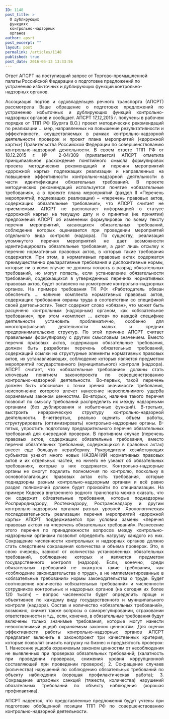 ```yaml
---
ID: 1148
post_title: >
  О дублирующих
  функциях
  контрольно-надзорных
  органов
author: apsrt
post_excerpt: ""
layout: post
permalink: /articles/1148
published: true
post_date: 2016-04-13 13:33:56
---
```

Ответ АПСРТ на поступивший запрос от Торгово-промышленной палаты Российской Федерации о подготовке предложений по устранению избыточных и дублирующих функций контрольно-надзорных органов. <p style="text-align: justify;">
  Ассоциация портов и судовладельцев речного транспорта (АПСРТ) рассмотрела Ваше обращение о подготовке предложений по устранению избыточных и дублирующих функций контрольно-надзорных органов и сообщает. АПСРТ 17,12,2015 г. получены в рабочем порядке от ТПП РФ (Буряга В.О.) проект методических рекомендаций по реализации … мер, направленных на повышение результативности и эффективности, осуществляемых в рамках контрольно-надзорной деятельности проверок и проект плана мероприятий («дорожной карты») Правительства Российской Федерации по совершенствованию контрольно-надзорной деятельности. В своем ответе ТПП РФ от 18.12.2015 г. № 2-04/309 (прилагается) АПСРТ отметила принципиальное расхождение понятийного смысла формулировок проекта методических рекомендаций и перечня мероприятий «дорожной карты» подлежащих реализации и направленных на повышение эффективности контрольно-надзорной деятельности в части идентификации обязательных требований. В проекте методических рекомендаций используется понятие «обязательные требования», а в проекте плана мероприятий (раздел II «Перечень мероприятий, подлежащих реализации) – «перечень правовых актов, содержащих обязательные требования», что АПСРТ считает не приемлемым. АПСРТ не располагает информацией о статусе «дорожной карты» на текущую дату и о принятии (не принятии) предложений АПСРТ об изменении формулировок по всему тексту перечня мероприятий, касающихся обязательных требований, соблюдение которых оценивается при проведении мероприятий отдельного вида контроля (надзора). По существу, реализация упомянутого перечня мероприятий не дает возможности идентифицировать обязательные требования, а дает лишь отсылку к перечню нормативных правовых актов, в которых такие требования содержатся. При этом, в нормативных правовых актах содержатся преимущественно декларативные требования и диспозитивные нормы, которые ни в коем случае не должны попасть в разряд обязательных требований, но могут попасть, если установление обязательности требований, содержащихся в утвержденных перечнях нормативных правовых актов, будет оставлено на усмотрение контрольно-надзорных органов. На примере требования ТК РФ: «Работодатель обязан обеспечить … наличие комплекта нормативных правовых актов, содержащих требования охраны труда в соответствии со спецификой своей деятельности». Текст содержит слово «обязан», что может быть расценено контрольным (надзорным) органом, как «обязательное требование», при этом «комплект … актов» по каждой специфике деятельности установить проблематично, особенно для многопрофильной деятельности малых и средних предпринимательских структур. По этой причине АПСРТ считает правильным формулировку с другим смысловым значением. Вместо перечня правовых актов, содержащих обязательные требования, должен быть разработан перечень обязательных требований, содержащий ссылки на структурные элементы нормативных правовых актов, их устанавливающих, соблюдение которых является предметом мероприятий государственного (муниципального) контроля (надзора). АПСРТ считает, что «обязательные требования» должны стать ключевым понятием законопроекта по совершенствованию контрольно-надзорной деятельности. Во-первых, такой перечень должен быть обоснован с точки зрения значимости требования, неисполнение которого влечет нанесение невосполнимого ущерба охраняемым законом ценностям. Во-вторых, наличие такого перечня позволит по смыслу требований распределить их между надзорными органами (без дублирования и избыточных функций). В-третьих, выстроить иерархическую структуру контрольно-надзорной деятельности. В-четвертых, реально оценить объем работы, структурировать (оптимизировать) контрольно-надзорные органы. В-пятых, упростить подготовку предварительного перечня обязательных требований для очередной проверки. В противном случае (перечень правовых актов, содержащих обязательные требования, вместо перечня обязательных требований, содержащихся в правовых актах) внесет еще большую неразбериху. Руководители хозяйствующих субъектов узнают много новых НАЗВАНИЙ нормативных правовых актов и их отдельных частей, но ничего не узнают об обязательных требованиях, которые в них содержатся. Контрольно-надзорные органы не смогут поделить полномочия по контролю, поскольку в основополагающих правовых актах есть требования, которые поднадзорны разным контрольно-надзорным органам и всё равно раздел полномочий должен будет произойти по специализации. На примере Кодекса внутреннего водного транспорта можно сказать, что он содержит обязательные требования, которые поднадзорны Росприроднадзору, Ростехнадзору, Ространснадзору и другим контрольно-надзорным органам разных уровней. Хронологическая последовательность реализации перечня мероприятий «дорожной карты» АПСРТ поддерживается при условии замены «перечня правовых актов» на «перечень обязательных требований». Разнесение этого перечня по принадлежности вопросов между контрольно-надзорными органами позволит определить нагрузку каждого из них. Сокращение численности контрольных и надзорных органов должно стать следствием сокращения количества и объема проверок. Это, в свою очередь, зависит от количества установленных обязательных требований, соблюдение которых и являются предметом государственного контроля (надзора). Если, конечно, среди обязательных требований не окажутся такие требования, как «соблюдение законодательства о труде», а не имплементированные в «обязательные требования» нормы законодательства о труде. Будет соотношение количества «обязательных требований» и численности сотрудников контрольных и надзорных органов (на сегодня их более 120 тысяч) – вопрос численности будет определить проще и объективнее по каждому виду государственного и муниципального контроля (надзора). Состав и количество «обязательных требований», возможно, снимет также вопросы о саморегулировании, страховании ответственности и т.д., если, конечно, в обязательные требования будут включены только значимые требования, которые могут нанести невосполнимый ущерб охраняемым законом ценностям. Для оценки эффективности работы контрольно-надзорных органов АПСРТ предлагает включить в законопроект три качественных критерия, которые позволят снизить нагрузку на бизнес и предвзятость проверок: 1. Нанесение ущерба охраняемым законом ценностям от несоблюдения не выявленных при проверках обязательных требований; (халатность при проведении проверках, снижения уровня коррупционной составляющей при проведении проверок); 2. Сокращение случаев (количества) нарушений по соблюдению обязательных требований по объекту наблюдения (хорошая профилактическая работа); 3. Сокращение штрафных санкций (тяжести, количества) нарушений обязательных требований по объекту наблюдения (хорошая профилактика).
</p>

<p style="text-align: justify;">
  АПСРТ надеется, что представленные предложения будут учтены при подготовке обобщенной позиции ТПП РФ по совершенствованию контрольно-надзорной деятельности.
</p>